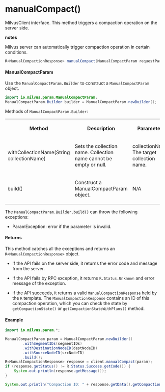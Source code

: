 # manualCompact()

MilvusClient interface. This method triggers a compaction operation on the server side.

<div class="admonition note">

<p><b>notes</b></p>

<p>Milvus server can automatically trigger compaction operation in certain conditions.</p>

</div>

```java
R<ManualCompactionResponse> manualCompact(ManualCompactParam requestParam);
```

#### ManualCompactParam

Use the `ManualCompactParam.Builder` to construct a `ManualCompactParam` object.

```java
import io.milvus.param.ManualCompactParam;
ManualCompactParam.Builder builder = ManualCompactParam.newBuilder();
```

Methods of `ManualCompactParam.Builder`:

<table>
    <tr>
        <th><p>Method</p></th>
        <th><p>Description</p></th>
        <th><p>Parameters</p></th>
    </tr>
    <tr>
        <td><p>withCollectionName(String collectionName)</p></td>
        <td><p>Sets the collection name. Collection name cannot be empty or null.</p></td>
        <td><p>collectionName: The target collection name.</p></td>
    </tr>
    <tr>
        <td><p>build()</p></td>
        <td><p>Construct a ManualCompactParam object.</p></td>
        <td><p>N/A</p></td>
    </tr>
</table>

The `ManualCompactParam.Builder.build()` can throw the following exceptions:

- ParamException: error if the parameter is invalid.

#### Returns

This method catches all the exceptions and returns an `R<ManualCompactionResponse>` object.

- If the API fails on the server side, it returns the error code and message from the server.

- If the API fails by RPC exception, it returns `R.Status.Unknown` and error message of the exception.

- If the API succeeds, it returns a valid `ManualCompactionResponse` held by the `R` template. The `ManualCompactionResponse` contains an ID of this compaction operation, which you can check the state by `getCompactionState()` or `getCompactionStateWithPlans()` method.

#### Example

```java
import io.milvus.param.*;

ManualCompactParam param = ManualCompactParam.newBuilder()
        .withSegmentIDs(segmentIDs)
        .withDestinationNodeID(destNodeID)
        .withSourceNodeID(srcNodeID)
        .build();
R<ManualCompactionResponse> response = client.manualCompact(param);
if (response.getStatus() != R.Status.Success.getCode()) {
    System.out.println(response.getMessage());
}

System.out.println("Compaction ID: " + response.getData().getCompactionID());
```
